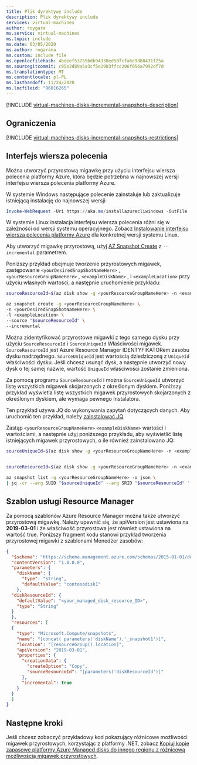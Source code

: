 ```yaml
---
title: Plik dyrektywy include
description: Plik dyrektywy include
services: virtual-machines
author: roygara
ms.service: virtual-machines
ms.topic: include
ms.date: 03/05/2020
ms.author: rogarana
ms.custom: include file
ms.openlocfilehash: 4bdeef537556db94338ed50fcfa6e9d88431f25a
ms.sourcegitcommit: c95e2d89a5a3cf5e2983ffcc206f056a7992df7d
ms.translationtype: MT
ms.contentlocale: pl-PL
ms.lasthandoff: 11/24/2020
ms.locfileid: "96016265"
---
```

[!INCLUDE [virtual-machines-disks-incremental-snapshots-description](virtual-machines-disks-incremental-snapshots-description.md)]

## <a name="restrictions"></a>Ograniczenia

[!INCLUDE [virtual-machines-disks-incremental-snapshots-restrictions](virtual-machines-disks-incremental-snapshots-restrictions.md)]

## <a name="cli"></a>Interfejs wiersza polecenia

Można utworzyć przyrostową migawkę przy użyciu interfejsu wiersza polecenia platformy Azure, która będzie potrzebna w najnowszej wersji interfejsu wiersza polecenia platformy Azure. 

W systemie Windows następujące polecenie zainstaluje lub zaktualizuje istniejącą instalację do najnowszej wersji:
```PowerShell
Invoke-WebRequest -Uri https://aka.ms/installazurecliwindows -OutFile .\AzureCLI.msi; Start-Process msiexec.exe -Wait -ArgumentList '/I AzureCLI.msi /quiet'
```
W systemie Linux instalacja interfejsu wiersza polecenia różni się w zależności od wersji systemu operacyjnego.  Zobacz [Instalowanie interfejsu wiersza polecenia platformy Azure](/cli/azure/install-azure-cli) dla konkretnej wersji systemu Linux.

Aby utworzyć migawkę przyrostową, użyj [AZ Snapshot Create](/cli/azure/snapshot?view=azure-cli-latest#az-snapshot-create) z `--incremental` parametrem.

Poniższy przykład obejmuje tworzenie przyrostowych migawek, zastępowanie `<yourDesiredSnapShotNameHere>` , `<yourResourceGroupNameHere>` , `<exampleDiskName>` , i `<exampleLocation>` przy użyciu własnych wartości, a następnie uruchomienie przykładu:

```bash
sourceResourceId=$(az disk show -g <yourResourceGroupNameHere> -n <exampleDiskName> --query '[id]' -o tsv)

az snapshot create -g <yourResourceGroupNameHere> \
-n <yourDesiredSnapShotNameHere> \
-l <exampleLocation> \
--source "$sourceResourceId" \
--incremental
```

Można zidentyfikować przyrostowe migawki z tego samego dysku przy użyciu `SourceResourceId` i `SourceUniqueId` Właściwości migawek. `SourceResourceId` jest Azure Resource Manager IDENTYFIKATORem zasobu dysku nadrzędnego. `SourceUniqueId` jest wartością dziedziczoną z `UniqueId` właściwości dysku. Jeśli chcesz usunąć dysk, a następnie utworzyć nowy dysk o tej samej nazwie, wartość `UniqueId` właściwości zostanie zmieniona.

Za pomocą programu `SourceResourceId` i można `SourceUniqueId` utworzyć listę wszystkich migawek skojarzonych z określonym dyskiem. Poniższy przykład wyświetla listę wszystkich migawek przyrostowych skojarzonych z określonym dyskiem, ale wymaga pewnego Instalatora.

Ten przykład używa JQ do wykonywania zapytań dotyczących danych. Aby uruchomić ten przykład, należy [zainstalować JQ](https://stedolan.github.io/jq/download/).

Zastąp `<yourResourceGroupNameHere>` `<exampleDiskName>` wartości i wartościami, a następnie użyj poniższego przykładu, aby wyświetlić listę istniejących migawek przyrostowych, o ile również zainstalowano JQ:

```bash
sourceUniqueId=$(az disk show -g <yourResourceGroupNameHere> -n <exampleDiskName> --query '[uniqueId]' -o tsv)

 
sourceResourceId=$(az disk show -g <yourResourceGroupNameHere> -n <exampleDiskName> --query '[id]' -o tsv)

az snapshot list -g <yourResourceGroupNameHere> -o json \
| jq -cr --arg SUID "$sourceUniqueId" --arg SRID "$sourceResourceId" '.[] | select(.incremental==true and .creationData.sourceUniqueId==$SUID and .creationData.sourceResourceId==$SRID)'
```

## <a name="resource-manager-template"></a>Szablon usługi Resource Manager

Za pomocą szablonów Azure Resource Manager można także utworzyć przyrostową migawkę. Należy upewnić się, że apiVersion jest ustawiona na **2019-03-01** i że właściwość przyrostowa jest również ustawiona na wartość true. Poniższy fragment kodu stanowi przykład tworzenia przyrostowej migawki z szablonami Menedżer zasobów:

```json
{
  "$schema": "https://schema.management.azure.com/schemas/2015-01-01/deploymentTemplate.json#",
  "contentVersion": "1.0.0.0",
  "parameters": {
    "diskName": {
      "type": "string",
      "defaultValue": "contosodisk1"
    },
  "diskResourceId": {
    "defaultValue": "<your_managed_disk_resource_ID>",
    "type": "String"
  }
  }, 
  "resources": [
  {
    "type": "Microsoft.Compute/snapshots",
    "name": "[concat( parameters('diskName'),'_snapshot1')]",
    "location": "[resourceGroup().location]",
    "apiVersion": "2019-03-01",
    "properties": {
      "creationData": {
        "createOption": "Copy",
        "sourceResourceId": "[parameters('diskResourceId')]"
      },
      "incremental": true
    }
  }
  ]
}
```

## <a name="next-steps"></a>Następne kroki

Jeśli chcesz zobaczyć przykładowy kod pokazujący różnicowe możliwości migawek przyrostowych, korzystając z platformy .NET, zobacz [Kopiuj kopie zapasowe platformy Azure Managed disks do innego regionu z różnicową możliwością migawek przyrostowych](https://github.com/Azure-Samples/managed-disks-dotnet-backup-with-incremental-snapshots).